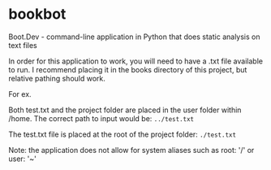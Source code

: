 # bookbot

Boot.Dev - command-line application in Python that does static analysis on text files

In order for this application to work, you will need to have a .txt file available to run. I recommend placing it in the books directory of this project, but relative pathing should work.

For ex.

Both test.txt and the project folder are placed in the user folder within /home. The correct path to input would be:
`../test.txt`

The test.txt file is placed at the root of the project folder:
`./test.txt`

Note: the application does not allow for system aliases such as root: '/' or user: '~'
